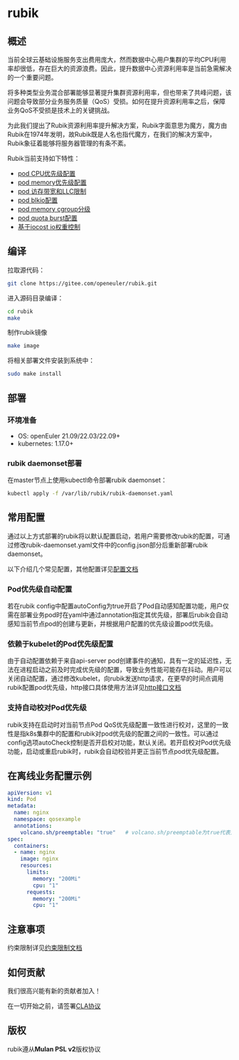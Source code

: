 # rubik

## 概述

当前全球云基础设施服务支出费用庞大，然而数据中心用户集群的平均CPU利用率却很低，存在巨大的资源浪费。因此，提升数据中心资源利用率是当前急需解决的一个重要问题。

将多种类型业务混合部署能够显著提升集群资源利用率，但也带来了共峰问题，该问题会导致部分业务服务质量（QoS）受损。如何在提升资源利用率之后，保障业务QoS不受损是技术上的关键挑战。

为此我们提出了Rubik资源利用率提升解决方案，Rubik字面意思为魔方，魔方由Rubik在1974年发明，故Rubik既是人名也指代魔方，在我们的解决方案中，Rubik象征着能够将服务器管理的有条不紊。

Rubik当前支持如下特性：

- [pod CPU优先级配置](./docs/modules.md/#pod-cpu优先级)
- [pod memory优先级配置](./docs/modules.md#pod-内存优先级)
- [pod 访存带宽和LLC限制](./docs/modules.md#dyncache-访存带宽和llc限制)
- [pod blkio配置](./docs/modules.md/#blkio)
- [pod memory cgroup分级](./docs/modules.md/#memory)
- [pod quota burst配置](./docs/modules.md/#quota-burst)
- [基于iocost io权重控制](./docs/modules.md/#rubik支持基于iocost的io权重控制)

## 编译

拉取源代码：

```sh
git clone https://gitee.com/openeuler/rubik.git
```

进入源码目录编译：

```sh
cd rubik
make
```

制作rubik镜像

```bash
make image
```

将相关部署文件安装到系统中：

```sh
sudo make install
```

## 部署

### 环境准备

- OS: openEuler 21.09/22.03/22.09+
- kubernetes: 1.17.0+

### rubik daemonset部署

在master节点上使用kubectl命令部署rubik daemonset：

```sh
kubectl apply -f /var/lib/rubik/rubik-daemonset.yaml
```

## 常用配置

通过以上方式部署的rubik将以默认配置启动，若用户需要修改rubik的配置，可通过修改rubik-daemonset.yaml文件中的config.json部分后重新部署rubik daemonset。

以下介绍几个常见配置，其他配置详见[配置文档](./docs/config.md)

### Pod优先级自动配置

若在rubik config中配置autoConfig为true开启了Pod自动感知配置功能，用户仅需在部署业务pod时在yaml中通过annotation指定其优先级，部署后rubik会自动感知当前节点pod的创建与更新，并根据用户配置的优先级设置pod优先级。

### 依赖于kubelet的Pod优先级配置

由于自动配置依赖于来自api-server pod创建事件的通知，具有一定的延迟性，无法在进程启动之前及时完成优先级的配置，导致业务性能可能存在抖动。用户可以关闭自动配置，通过修改kubelet，向rubik发送http请求，在更早的时间点调用rubik配置pod优先级，http接口具体使用方法详见[http接口文档](./docs/http_API.md)

### 支持自动校对Pod优先级

rubik支持在启动时对当前节点Pod QoS优先级配置一致性进行校对，这里的一致性是指k8s集群中的配置和rubik对pod优先级的配置之间的一致性。可以通过config选项autoCheck控制是否开启校对功能，默认关闭。若开启校对Pod优先级功能，启动或重启rubik时，rubik会自动校验并更正当前节点pod优先级配置。

## 在离线业务配置示例

```yaml
apiVersion: v1
kind: Pod
metadata:
  name: nginx
  namespace: qosexample
  annotations:
    volcano.sh/preemptable: "true"   # volcano.sh/preemptable为true代表业务为离线业务，false代表业务为在线业务，默认为false
spec:
  containers:
  - name: nginx
    image: nginx
    resources:
      limits:
        memory: "200Mi"
        cpu: "1"
      requests:
        memory: "200Mi"
        cpu: "1"
```

## 注意事项

约束限制详见[约束限制文档](./docs/limitation.md)

## 如何贡献

我们很高兴能有新的贡献者加入！

在一切开始之前，请签署[CLA协议](https://openeuler.org/en/cla.html)

##  版权

rubik遵从**Mulan PSL v2**版权协议
